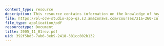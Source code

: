 ```yaml
---
content_type: resource
description: This resource contains information on the knowledge of healing.
file: https://ol-ocw-studio-app-qa.s3.amazonaws.com/courses/21a-260-culture-embodiment-and-the-senses-fall-2005/392f5bd57ab63eb92418381cc802b132_2005_11_01rev.pdf
file_type: application/pdf
resourcetype: Document
title: 2005_11_01rev.pdf
uid: 392f5bd5-7ab6-3eb9-2418-381cc802b132
---
```

